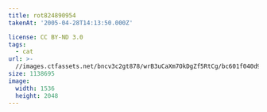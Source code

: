 ```yaml
---
title: rot824890954
takenAt: '2005-04-28T14:13:50.000Z'

license: CC BY-ND 3.0
tags:
  - cat
url: >-
  //images.ctfassets.net/bncv3c2gt878/wrB3uCaXm7OkDgZf5RtCg/bc601f040d99073c2d95282d1eee9468/rot824890954_4560388334_o
size: 1138695
image:
  width: 1536
  height: 2048
---
```

